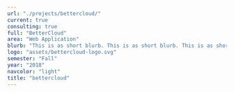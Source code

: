 ```yaml
---
url: "./projects/bettercloud/"
current: true
consulting: true
full: "BetterCloud"
area: "Web Application"
blurb: "This is as short blurb. This is as short blurb. This is as short blurb. This is as short blurb. This is as short blurb"
logo: "assets/bettercloud-logo.svg"
semester: "Fall"
year: "2018"
navcolor: "light"
title: "bettercloud"
---
```

